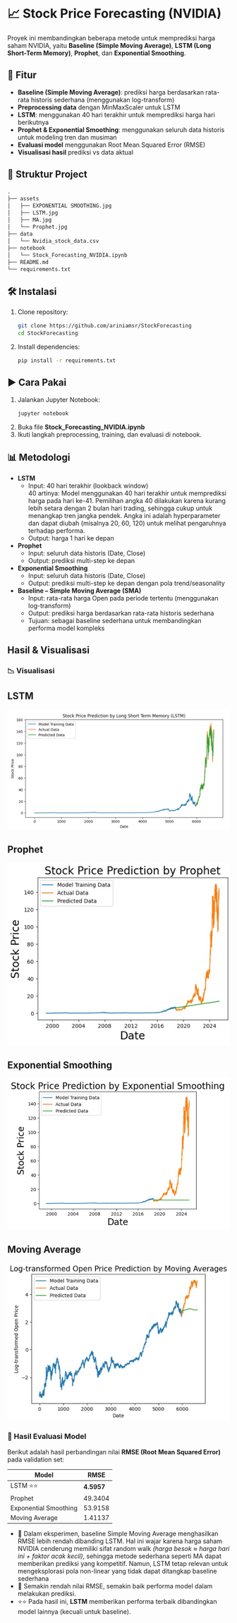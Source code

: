 # 📈 Stock Price Forecasting (NVIDIA)

Proyek ini membandingkan beberapa metode untuk memprediksi harga saham NVIDIA, yaitu **Baseline (Simple Moving Average)**, **LSTM (Long Short-Term Memory)**, **Prophet**, dan **Exponential Smoothing**.

## 🚀 Fitur
- **Baseline (Simple Moving Average)**: prediksi harga berdasarkan rata-rata historis sederhana (menggunakan log-transform)
- **Preprocessing data** dengan MinMaxScaler untuk LSTM
- **LSTM**: menggunakan 40 hari terakhir untuk memprediksi harga hari berikutnya
- **Prophet & Exponential Smoothing**: menggunakan seluruh data historis untuk modeling tren dan musiman
- **Evaluasi model** menggunakan Root Mean Squared Error (RMSE)
- **Visualisasi hasil** prediksi vs data aktual

## 📂 Struktur Project
```
.
├── assets
│   ├── EXPONENTIAL SMOOTHING.jpg
│   ├── LSTM.jpg
│   ├── MA.jpg
│   └── Prophet.jpg
├── data
│   └── Nvidia_stock_data.csv
├── notebook
│   └── Stock_Forecasting_NVIDIA.ipynb
├── README.md
└── requirements.txt
```

## 🛠 Instalasi
1. Clone repository:
   ```bash
   git clone https://github.com/ariniamsr/StockForecasting
   cd StockForecasting
   ```
2. Install dependencies:
   ```bash
   pip install -r requirements.txt
   ```

## ▶️ Cara Pakai
1. Jalankan Jupyter Notebook:
   ```bash
   jupyter notebook
   ```
2. Buka file **Stock_Forecasting_NVIDIA.ipynb**
3. Ikuti langkah preprocessing, training, dan evaluasi di notebook.

## 📊 Metodologi
- **LSTM**  
  - Input: 40 hari terakhir (lookback window) <br>
40 artinya: Model menggunakan 40 hari terakhir untuk memprediksi harga pada hari ke-41.
Pemilihan angka 40 dilakukan karena kurang lebih setara dengan 2 bulan hari trading, sehingga cukup untuk menangkap tren jangka pendek. Angka ini adalah hyperparameter dan dapat diubah (misalnya 20, 60, 120) untuk melihat pengaruhnya terhadap performa.
  - Output: harga 1 hari ke depan  
- **Prophet**  
  - Input: seluruh data historis (Date, Close)  
  - Output: prediksi multi-step ke depan  
- **Exponential Smoothing**  
  - Input: seluruh data historis (Date, Close)  
  - Output: prediksi multi-step ke depan dengan pola trend/seasonality
- **Baseline – Simple Moving Average (SMA)**
  - Input: rata-rata harga Open pada periode tertentu (menggunakan log-transform)
  - Output: prediksi harga berdasarkan rata-rata historis sederhana
  - Tujuan: sebagai baseline sederhana untuk membandingkan performa model kompleks

## Hasil & Visualisasi

### 📉 Visualisasi 

## LSTM
![lmts-capture](https://github.com/ariniamsr/StockForecasting/blob/main/assets/LSTM.jpg) <br>
## Prophet
![Prophet-capture](https://github.com/ariniamsr/StockForecasting/blob/main/assets/Prophet.jpg) <br>
## Exponential Smoothing 
![Exponentials-capture](https://github.com/ariniamsr/StockForecasting/blob/main/assets/EXPONENTIAL%20SMOOTHING.jpg) <br>
## Moving Average
![MA-capture](https://github.com/ariniamsr/StockForecasting/blob/main/assets/MA.jpg) <br>

### 📝 Hasil Evaluasi Model

Berikut adalah hasil perbandingan nilai **RMSE (Root Mean Squared Error)** pada validation set:

| Model                   | RMSE       |
|-------------------------|------------|
| LSTM         ⭐⭐      | **4.5957** | ⭐  
| Prophet                 | 49.3404    |
| Exponential Smoothing   | 53.9158    |
| Moving Average          | 1.41137    |

- 📝 Dalam eksperimen, baseline Simple Moving Average menghasilkan RMSE lebih rendah dibanding LSTM. Hal ini wajar karena harga saham NVIDIA cenderung memiliki sifat random walk *(harga besok ≈ harga hari ini + faktor acak kecil)*, sehingga metode sederhana seperti MA dapat memberikan prediksi yang kompetitif. Namun, LSTM tetap relevan untuk mengeksplorasi pola non-linear yang tidak dapat ditangkap baseline sederhana <br>
- 📌 Semakin rendah nilai RMSE, semakin baik performa model dalam melakukan prediksi.  <br>
- ⭐⭐ Pada hasil ini, **LSTM** memberikan performa terbaik dibandingkan model lainnya (kecuali untuk baseline).


